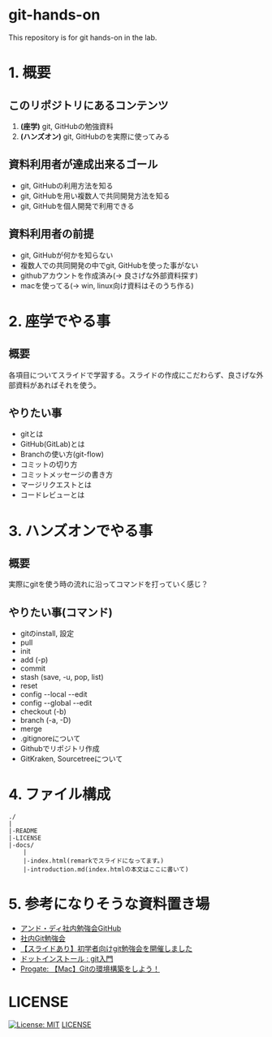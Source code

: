# git-hands-on
This repository is for git hands-on in the lab.

# 1. 概要
## このリポジトリにあるコンテンツ
1. __(座学)__ git, GitHubの勉強資料
2. __(ハンズオン)__ git, GitHubのを実際に使ってみる

## 資料利用者が達成出来るゴール
- git, GitHubの利用方法を知る
- git, GitHubを用い複数人で共同開発方法を知る
- git, GitHubを個人開発で利用できる

## 資料利用者の前提
- git, GitHubが何かを知らない
- 複数人での共同開発の中でgit, GitHubを使った事がない
- githubアカウントを作成済み(-> 良さげな外部資料探す)
- macを使ってる(-> win, linux向け資料はそのうち作る)

# 2. 座学でやる事
## 概要
各項目についてスライドで学習する。スライドの作成にこだわらず、良さげな外部資料があればそれを使う。
## やりたい事
- gitとは
- GitHub(GitLab)とは
- Branchの使い方(git-flow)
- コミットの切り方
- コミットメッセージの書き方
- マージリクエストとは
- コードレビューとは

# 3. ハンズオンでやる事
## 概要
実際にgitを使う時の流れに沿ってコマンドを打っていく感じ？

## やりたい事(コマンド)
- gitのinstall, 設定
- pull
- init
- add (-p)
- commit
- stash (save, -u, pop, list)
- reset
- config --local --edit
- config --global --edit
- checkout (-b)
- branch (-a, -D)
- merge
- .gitignoreについて
- Githubでリポジトリ作成
- GitKraken, Sourcetreeについて

# 4. ファイル構成
```
./
|
|-README
|-LICENSE
|-docs/
    |
    |-index.html(remarkでスライドになってます。)
    |-introduction.md(index.htmlの本文はここに書いて)
```

# 5. 参考になりそうな資料置き場
- [アンド・ディ社内勉強会GitHub](https://www.and-d.co.jp/wp-content/uploads/2020/02/アンド・ディ社内勉強会GitHub.pdf)
- [社内Git勉強会](https://qiita.com/rynkjm/items/5a6578c7b2b5f8698e6d)
- [【スライドあり】初学者向けgit勉強会を開催しました](https://www.infiniteloop.co.jp/blog/2016/02/torikore-git-1/)
- [ドットインストール : git入門](https://dotinstall.com/lessons/basic_git)
- [Progate: 【Mac】Gitの環境構築をしよう！](https://prog-8.com/docs/git-env)
# LICENSE
[![License: MIT](https://img.shields.io/badge/License-MIT-yellow.svg)](https://opensource.org/licenses/MIT)
[LICENSE](https://github.com/haruu11113/git-hands-on/blob/main/LICENSE)
